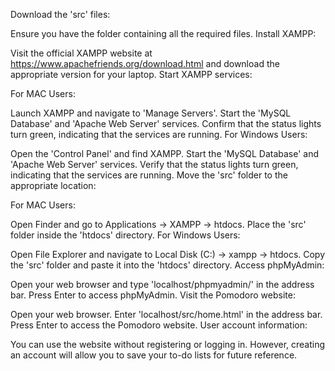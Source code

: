 Download the 'src' files:

Ensure you have the folder containing all the required files.
Install XAMPP:

Visit the official XAMPP website at https://www.apachefriends.org/download.html and download the appropriate version for your laptop.
Start XAMPP services:

For MAC Users:

Launch XAMPP and navigate to 'Manage Servers'.
Start the 'MySQL Database' and 'Apache Web Server' services.
Confirm that the status lights turn green, indicating that the services are running.
For Windows Users:

Open the 'Control Panel' and find XAMPP.
Start the 'MySQL Database' and 'Apache Web Server' services.
Verify that the status lights turn green, indicating that the services are running.
Move the 'src' folder to the appropriate location:

For MAC Users:

Open Finder and go to Applications -> XAMPP -> htdocs.
Place the 'src' folder inside the 'htdocs' directory.
For Windows Users:

Open File Explorer and navigate to Local Disk (C:) -> xampp -> htdocs.
Copy the 'src' folder and paste it into the 'htdocs' directory.
Access phpMyAdmin:

Open your web browser and type 'localhost/phpmyadmin/' in the address bar.
Press Enter to access phpMyAdmin.
Visit the Pomodoro website:

Open your web browser.
Enter 'localhost/src/home.html' in the address bar.
Press Enter to access the Pomodoro website.
User account information:

You can use the website without registering or logging in.
However, creating an account will allow you to save your to-do lists for future reference.
